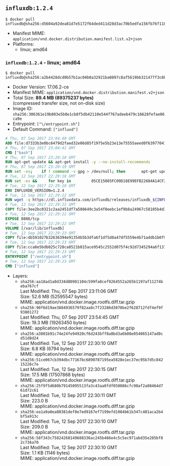 ## `influxdb:1.2.4`

```console
$ docker pull influxdb@sha256:d5604a92dea81d7e5172f64ded411d28d3ac70b5edfa156fb76f1186521f9cf1
```

-	Manifest MIME: `application/vnd.docker.distribution.manifest.list.v2+json`
-	Platforms:
	-	linux; amd64

### `influxdb:1.2.4` - linux; amd64

```console
$ docker pull influxdb@sha256:a2b4428dcd0b57b1ac04b0a32921ba0897c8af5619bb321477f3c6ba3a2941f1
```

-	Docker Version: 17.06.2-ce
-	Manifest MIME: `application/vnd.docker.distribution.manifest.v2+json`
-	Total Size: **89.4 MB (89375237 bytes)**  
	(compressed transfer size, not on-disk size)
-	Image ID: `sha256:306361e19b803e5b8e1cb8f5db42110e544f767adeeb479c16628fefae06ca9e`
-	Entrypoint: `["\/entrypoint.sh"]`
-	Default Command: `["influxd"]`

```dockerfile
# Thu, 07 Sep 2017 23:04:40 GMT
ADD file:d7333b3e0bc6479d2faed32e06d85f1975e5b23e13e75555aeed0f639770413b in / 
# Thu, 07 Sep 2017 23:04:41 GMT
CMD ["bash"]
# Thu, 07 Sep 2017 23:20:18 GMT
RUN apt-get update && apt-get install -y --no-install-recommends 		ca-certificates 		curl 		wget 	&& rm -rf /var/lib/apt/lists/*
# Thu, 07 Sep 2017 23:20:19 GMT
RUN set -ex; 	if ! command -v gpg > /dev/null; then 		apt-get update; 		apt-get install -y --no-install-recommends 			gnupg2 			dirmngr 		; 		rm -rf /var/lib/apt/lists/*; 	fi
# Tue, 12 Sep 2017 22:29:18 GMT
RUN set -ex &&     for key in         05CE15085FC09D18E99EFB22684A14CF2582E0C5 ;     do         gpg --keyserver ha.pool.sks-keyservers.net --recv-keys "$key" ||         gpg --keyserver pgp.mit.edu --recv-keys "$key" ||         gpg --keyserver keyserver.pgp.com --recv-keys "$key" ;     done
# Tue, 12 Sep 2017 22:29:18 GMT
ENV INFLUXDB_VERSION=1.2.4
# Tue, 12 Sep 2017 22:29:22 GMT
RUN wget -q https://dl.influxdata.com/influxdb/releases/influxdb_${INFLUXDB_VERSION}_amd64.deb.asc &&     wget -q https://dl.influxdata.com/influxdb/releases/influxdb_${INFLUXDB_VERSION}_amd64.deb &&     gpg --batch --verify influxdb_${INFLUXDB_VERSION}_amd64.deb.asc influxdb_${INFLUXDB_VERSION}_amd64.deb &&     dpkg -i influxdb_${INFLUXDB_VERSION}_amd64.deb &&     rm -f influxdb_${INFLUXDB_VERSION}_amd64.deb*
# Tue, 12 Sep 2017 22:29:22 GMT
COPY file:3ee2bc0321c2aa2451df7a508649c3a54f0eebc1ef9b8a24967c58105b4d3160 in /etc/influxdb/influxdb.conf 
# Tue, 12 Sep 2017 22:29:22 GMT
EXPOSE 8086/tcp
# Tue, 12 Sep 2017 22:29:22 GMT
VOLUME [/var/lib/influxdb]
# Tue, 12 Sep 2017 22:29:23 GMT
COPY file:db591027b32636394e91354b5b3dfa6f1df5d8a47df5559e4b71addb1b0f9d0d in /entrypoint.sh 
# Tue, 12 Sep 2017 22:29:23 GMT
COPY file:cca8e5bdb025c728ca8521b015ace9545c2552d075f4c92d7345294a6f1371c2 in /init-influxdb.sh 
# Tue, 12 Sep 2017 22:29:23 GMT
ENTRYPOINT ["/entrypoint.sh"]
# Tue, 12 Sep 2017 22:29:23 GMT
CMD ["influxd"]
```

-	Layers:
	-	`sha256:aa18ad1a0d334d80981104c599fa8cef9264552a265b1197af11274beba767cf`  
		Last Modified: Thu, 07 Sep 2017 23:11:06 GMT  
		Size: 52.6 MB (52595547 bytes)  
		MIME: application/vnd.docker.image.rootfs.diff.tar.gzip
	-	`sha256:90f6d19ae3884936579f82aa8c7f23286d3070be2f628712fdf4ef9f93801272`  
		Last Modified: Thu, 07 Sep 2017 23:54:45 GMT  
		Size: 19.3 MB (19263450 bytes)  
		MIME: application/vnd.docker.image.rootfs.diff.tar.gzip
	-	`sha256:a3801b91c74e24fe94920cf6d243bff8a8bd3a6b08e054065147ad0cd51d8d24`  
		Last Modified: Tue, 12 Sep 2017 22:30:10 GMT  
		Size: 6.8 KB (6794 bytes)  
		MIME: application/vnd.docker.image.rootfs.diff.tar.gzip
	-	`sha256:51ce067cb394dbc77167bc6890787195ea5828e1ec37ec95b7d5c84215226c7e`  
		Last Modified: Tue, 12 Sep 2017 22:30:15 GMT  
		Size: 17.5 MB (17507868 bytes)  
		MIME: application/vnd.docker.image.rootfs.diff.tar.gzip
	-	`sha256:25f9f5d680b79145095513fa3c43aa0fdf050086cfc90af2a08464d761d72c61`  
		Last Modified: Tue, 12 Sep 2017 22:30:11 GMT  
		Size: 223.0 B  
		MIME: application/vnd.docker.image.rootfs.diff.tar.gzip
	-	`sha256:ea1a9a0ea80381def8e7ed9167ef7199efd1084b61b347c401aca2b4bf5a913c`  
		Last Modified: Tue, 12 Sep 2017 22:30:10 GMT  
		Size: 209.0 B  
		MIME: application/vnd.docker.image.rootfs.diff.tar.gzip
	-	`sha256:58f343c75824268149688336ac245b466e4c5c5ec971abd35e285bf82c736a70`  
		Last Modified: Tue, 12 Sep 2017 22:30:10 GMT  
		Size: 1.1 KB (1146 bytes)  
		MIME: application/vnd.docker.image.rootfs.diff.tar.gzip
